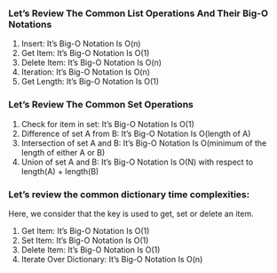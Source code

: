 ### Let’s Review The Common List Operations And Their Big-O Notations
1. Insert: It’s Big-O Notation Is O(n)
2. Get Item: It’s Big-O Notation Is O(1)
3. Delete Item: It’s Big-O Notation Is O(n)
4. Iteration: It’s Big-O Notation Is O(n)
5. Get Length: It’s Big-O Notation Is O(1)


### Let’s Review The Common Set Operations
1. Check for item in set: It’s Big-O Notation Is O(1)
2. Difference of set A from B: It’s Big-O Notation Is O(length of A)
3. Intersection of set A and B: It’s Big-O Notation Is O(minimum of the length of either A or B)
4. Union of set A and B: It’s Big-O Notation Is O(N) with respect to length(A) + length(B)


### Let’s review the common dictionary time complexities:
Here, we consider that the key is used to get, set or delete an item.
1. Get Item: It’s Big-O Notation Is O(1)
2. Set Item: It’s Big-O Notation Is O(1)
3. Delete Item: It’s Big-O Notation Is O(1)
4. Iterate Over Dictionary: It’s Big-O Notation Is O(n)

